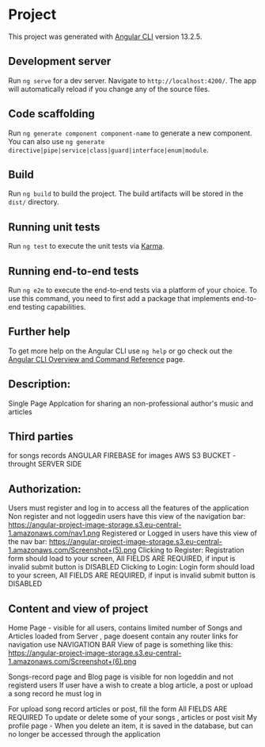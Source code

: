 # Project

This project was generated with [Angular CLI](https://github.com/angular/angular-cli) version 13.2.5.

## Development server

Run `ng serve` for a dev server. Navigate to `http://localhost:4200/`. The app will automatically reload if you change any of the source files.

## Code scaffolding

Run `ng generate component component-name` to generate a new component. You can also use `ng generate directive|pipe|service|class|guard|interface|enum|module`.

## Build

Run `ng build` to build the project. The build artifacts will be stored in the `dist/` directory.

## Running unit tests

Run `ng test` to execute the unit tests via [Karma](https://karma-runner.github.io).

## Running end-to-end tests

Run `ng e2e` to execute the end-to-end tests via a platform of your choice. To use this command, you need to first add a package that implements end-to-end testing capabilities.

## Further help

To get more help on the Angular CLI use `ng help` or go check out the [Angular CLI Overview and Command Reference](https://angular.io/cli) page.

## Description:
Single Page Applcation for sharing an non-professional author's music and articles

## Third parties
for songs records ANGULAR FIREBASE 
for images AWS S3 BUCKET - throught SERVER SIDE

## Authorization:
Users must register and log in to access all the features of the application
Non register and not loggedin users have this view of the navigation bar: https://angular-project-image-storage.s3.eu-central-1.amazonaws.com/nav1.png
Registered or Logged in users have this view of the nav bar: https://angular-project-image-storage.s3.eu-central-1.amazonaws.com/Screenshot+(5).png
Clicking to Register: Registration form should load to your screen, All FIELDS ARE REQUIRED, if input is invalid submit button is DISABLED
Clicking to Login: Login form should load to your screen, All FIELDS ARE REQUIRED, if input is invalid submit button is DISABLED

## Content and view of project

Home Page - visible for all users, contains limited number of Songs and Articles loaded from Server , page doesent contain any router links for navigation use NAVIGATION BAR 
View of page is something like this:  
https://angular-project-image-storage.s3.eu-central-1.amazonaws.com/Screenshot+(6).png

Songs-record page and Blog page is visible for non logeddin and not registerd users
If user have a wish to create a blog article, a post or upload a song record he must log in

For upload song record articles or post, fill the form All FIELDS ARE REQUIRED
To update or delete some of your songs , articles or post visit My profile page - When you delete an item, it is saved in the database, but can no longer be accessed through the application
